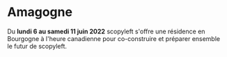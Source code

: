 # Amagogne

Du **lundi 6 au samedi 11 juin 2022** scopyleft s'offre une résidence en Bourgogne à l'heure canadienne pour co-construire et préparer ensemble le futur de scopyleft.
